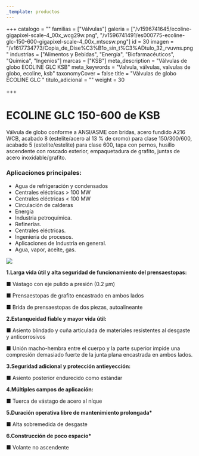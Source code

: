 ```yaml
---
_template: productos
---
```






+++
catalogo = ""
familias = ["Válvulas"]
galeria = ["/v1596741645/ecoline-gigapixel-scale-4_00x_wcg29w.png", "/v1596741491/es000775-ecoline-glc-150-600-gigapixel-scale-4_00x_mtscsw.png"]
id = 30
imagen = "/v1617734773/Copia_de_Dise%C3%B1o_sin_t%C3%ADtulo_32_rvuvns.png"
industrias = ["Alimentos y Bebidas", "Energía", "Biofarmacéuticos", "Química", "Ingenios"]
marcas = ["KSB"]
meta_description = "Válvulas de globo ECOLINE GLC KSB"
meta_keywords = "Valvula, válvulas, valvulas de globo, ecoline, ksb"
taxonomyCover = false
title = "Válvulas de globo ECOLINE GLC "
titulo_adicional = ""
weight = 30

+++
# **ECOLINE GLC 150-600 de KSB**

Válvula de globo conforme a ANSI/ASME con bridas, acero fundido A216 WCB, acabado 8 (estelite/acero al 13 % de cromo) para clase 150/300/600, acabado 5 (estelite/estelite) para clase 600, tapa con pernos, husillo ascendente con roscado exterior, empaquetadura de grafito, juntas de acero inoxidable/grafito.

### **Aplicaciones principales:**

* Agua de refrigeración y condensados
* Centrales eléctricas > 100 MW
* Centrales eléctricas < 100 MW
* Circulación de calderas
* Energía
* Industria petroquímica.
* Refinerías.
* Centrales eléctricas.
* Ingeniería de procesos.
* Aplicaciones de Industria en general.
* Agua, vapor, aceite, gas.

![](https://res.cloudinary.com/novatec/v1596740844/ecoline_espec-gigapixel-scale-4_00x_fupo6b.png)

**1.Larga vida útil y alta seguridad de funcionamiento del prensaestopas:**

■ Vástago con eje pulido a presión (0.2 μm)

■ Prensaestopas de grafito encastrado en ambos lados

■ Brida de prensaestopas de dos piezas, autoalineante

**2.Estanqueidad fiable y mayor vida útil:**

■ Asiento blindado y cuña articulada de materiales resistentes al desgaste y anticorrosivos

■ Unión macho-hembra entre el cuerpo y la parte superior impide una compresión demasiado fuerte de la junta plana encastrada en ambos lados.

**3.Seguridad adicional y protección antieyección:**

■ Asiento posterior endurecido como estándar

**4.Múltiples campos de aplicación:**

■ Tuerca de vástago de acero al níque

__5.Duración operativa libre de mantenimiento prolongada*__

■ Alta sobremedida de desgaste

__6.Construcción de poco espacio*__

■ Volante no ascendente
